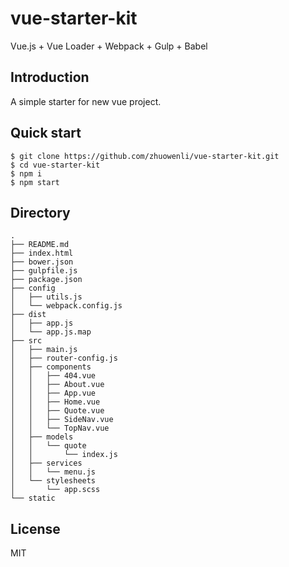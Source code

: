 # vue-starter-kit
Vue.js + Vue Loader + Webpack + Gulp + Babel

## Introduction
A simple starter for new vue project.

## Quick start
    $ git clone https://github.com/zhuowenli/vue-starter-kit.git
    $ cd vue-starter-kit
    $ npm i
    $ npm start

## Directory
    .
    ├── README.md
    ├── index.html
    ├── bower.json
    ├── gulpfile.js
    ├── package.json
    ├── config
    │   ├── utils.js
    │   └── webpack.config.js
    ├── dist
    │   ├── app.js
    │   └── app.js.map
    ├── src
    │   ├── main.js
    │   ├── router-config.js
    │   ├── components
    │   │   ├── 404.vue
    │   │   ├── About.vue
    │   │   ├── App.vue
    │   │   ├── Home.vue
    │   │   ├── Quote.vue
    │   │   ├── SideNav.vue
    │   │   └── TopNav.vue
    │   ├── models
    │   │   └── quote
    │   │       └── index.js
    │   ├── services
    │   │   └── menu.js
    │   └── stylesheets
    │       └── app.scss
    └── static

## License
MIT